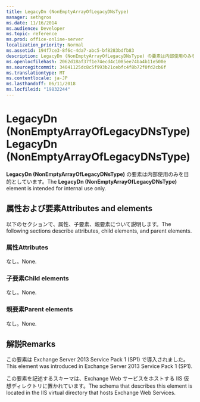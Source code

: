```yaml
---
title: LegacyDn (NonEmptyArrayOfLegacyDNsType)
manager: sethgros
ms.date: 11/16/2014
ms.audience: Developer
ms.topic: reference
ms.prod: office-online-server
localization_priority: Normal
ms.assetid: 194f7ce3-8f6c-4da7-abc5-bf8283bdfb83
description: LegacyDn (NonEmptyArrayOfLegacyDNsType) の要素は内部使用のみを目的としています。
ms.openlocfilehash: 2062d18af37f1e74ecd4c1085ee74ba4b11e500e
ms.sourcegitcommit: 34041125dc8c5f993b21cebfc4f8b72f0fd2cb6f
ms.translationtype: MT
ms.contentlocale: ja-JP
ms.lasthandoff: 06/11/2018
ms.locfileid: "19832244"
---
```

# <a name="legacydn-nonemptyarrayoflegacydnstype"></a><span data-ttu-id="4119c-103">LegacyDn (NonEmptyArrayOfLegacyDNsType)</span><span class="sxs-lookup"><span data-stu-id="4119c-103">LegacyDn (NonEmptyArrayOfLegacyDNsType)</span></span>

<span data-ttu-id="4119c-104">**LegacyDn (NonEmptyArrayOfLegacyDNsType)** の要素は内部使用のみを目的としています。</span><span class="sxs-lookup"><span data-stu-id="4119c-104">The **LegacyDn (NonEmptyArrayOfLegacyDNsType)** element is intended for internal use only.</span></span> 

## <a name="attributes-and-elements"></a><span data-ttu-id="4119c-105">属性および要素</span><span class="sxs-lookup"><span data-stu-id="4119c-105">Attributes and elements</span></span>

<span data-ttu-id="4119c-106">以下のセクションで、属性、子要素、親要素について説明します。</span><span class="sxs-lookup"><span data-stu-id="4119c-106">The following sections describe attributes, child elements, and parent elements.</span></span>
  
### <a name="attributes"></a><span data-ttu-id="4119c-107">属性</span><span class="sxs-lookup"><span data-stu-id="4119c-107">Attributes</span></span>

<span data-ttu-id="4119c-108">なし。</span><span class="sxs-lookup"><span data-stu-id="4119c-108">None.</span></span>
  
### <a name="child-elements"></a><span data-ttu-id="4119c-109">子要素</span><span class="sxs-lookup"><span data-stu-id="4119c-109">Child elements</span></span>

<span data-ttu-id="4119c-110">なし。</span><span class="sxs-lookup"><span data-stu-id="4119c-110">None.</span></span>
  
### <a name="parent-elements"></a><span data-ttu-id="4119c-111">親要素</span><span class="sxs-lookup"><span data-stu-id="4119c-111">Parent elements</span></span>

<span data-ttu-id="4119c-112">なし。</span><span class="sxs-lookup"><span data-stu-id="4119c-112">None.</span></span>
  
## <a name="remarks"></a><span data-ttu-id="4119c-113">解説</span><span class="sxs-lookup"><span data-stu-id="4119c-113">Remarks</span></span>

<span data-ttu-id="4119c-114">この要素は Exchange Server 2013 Service Pack 1 (SP1) で導入されました。</span><span class="sxs-lookup"><span data-stu-id="4119c-114">This element was introduced in Exchange Server 2013 Service Pack 1 (SP1).</span></span>
  
<span data-ttu-id="4119c-115">この要素を記述するスキーマは、Exchange Web サービスをホストする IIS 仮想ディレクトリに置かれています。</span><span class="sxs-lookup"><span data-stu-id="4119c-115">The schema that describes this element is located in the IIS virtual directory that hosts Exchange Web Services.</span></span>
  

